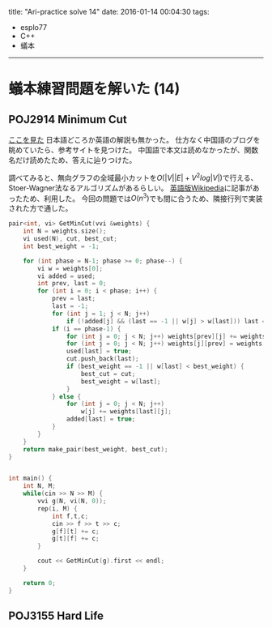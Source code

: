 title: "Ari-practice solve 14"
date: 2016-01-14 00:04:30
tags:
- esplo77
- C++
- 蟻本
---


# 蟻本練習問題を解いた (14)


##

##

## POJ2914 Minimum Cut
[ここを見た](http://blog.sina.com.cn/s/blog_6635898a0100qwil.html)
日本語どころか英語の解説も無かった。
仕方なく中国語のブログを眺めていたら、参考サイトを見つけた。
中国語で本文は読めなかったが、関数名だけ読めたため、答えに辿りつけた。

調べてみると、無向グラフの全域最小カットを$O(|V||E| + V^2log|V|)$で行える、Stoer-Wagner法なるアルゴリズムがあるらしい。
[英語版Wikipedia](https://en.wikipedia.org/wiki/Stoer%E2%80%93Wagner_algorithm)に記事があったため、利用した。
今回の問題では$O(n^3)$でも間に合うため、隣接行列で実装された方で通した。

```C++
pair<int, vi> GetMinCut(vvi &weights) {
    int N = weights.size();
    vi used(N), cut, best_cut;
    int best_weight = -1;

    for (int phase = N-1; phase >= 0; phase--) {
        vi w = weights[0];
        vi added = used;
        int prev, last = 0;
        for (int i = 0; i < phase; i++) {
            prev = last;
            last = -1;
            for (int j = 1; j < N; j++)
                if (!added[j] && (last == -1 || w[j] > w[last])) last = j;
            if (i == phase-1) {
                for (int j = 0; j < N; j++) weights[prev][j] += weights[last][j];
                for (int j = 0; j < N; j++) weights[j][prev] = weights[prev][j];
                used[last] = true;
                cut.push_back(last);
                if (best_weight == -1 || w[last] < best_weight) {
                    best_cut = cut;
                    best_weight = w[last];
                }
            } else {
                for (int j = 0; j < N; j++)
                    w[j] += weights[last][j];
                added[last] = true;
            }
        }
    }
    return make_pair(best_weight, best_cut);
}


int main() {
    int N, M;
    while(cin >> N >> M) {
        vvi g(N, vi(N, 0));
        rep(i, M) {
            int f,t,c;
            cin >> f >> t >> c;
            g[f][t] += c;
            g[t][f] += c;
        }

        cout << GetMinCut(g).first << endl;
    }

    return 0;
}
```


## POJ3155 Hard Life




